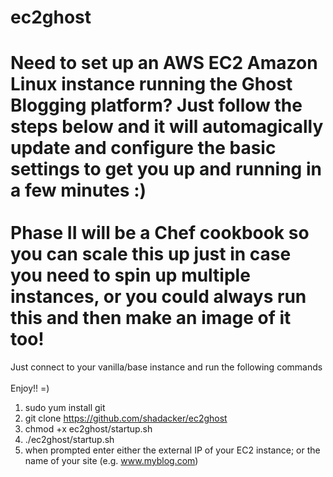 # ec2ghost
Need to set up an AWS EC2 Amazon Linux instance running the Ghost Blogging platform? Just follow the steps below and it will automagically update and configure the basic settings to get you up and running in a few minutes :)<br><br>Phase II will be a Chef cookbook so you can scale this up just in case you need to spin up multiple instances, or you could always run this and then make an image of it too!
===
Just connect to your vanilla/base instance and run the following commands<br><br>Enjoy!!  =)



1. sudo yum install git<br>
2. git clone https://github.com/shadacker/ec2ghost<br>
3. chmod +x ec2ghost/startup.sh<br>
4. ./ec2ghost/startup.sh<br>
5. when prompted enter either the external IP of your EC2 instance; or the name of your site (e.g. www.myblog.com)<br>



